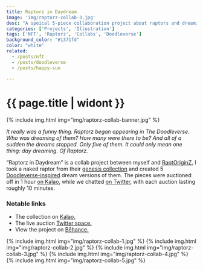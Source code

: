 ```yaml
---
title: Raptorz in Daydream
image: 'img/raptorz-collab-3.jpg'
desc: "A speical 5-piece collaboration project about raptors and dreaming."
categories: ['Projects', 'Illustration']
tags: ['NFT', 'Raptorz', 'Collabs', 'Doodleverse']
background_color: "#1371fd"
color: "white"
related:
  - /posts/nft
  - /posts/doodleverse
  - /posts/happy-sun
  
---
```

# {{ page.title | widont }}

{% include img.html img="img/raptorz-collab-banner.jpg" %}

*It really was a funny thing. Raptorz began appearing in The Doodleverse. Who was dreaming of them? How many were there to be? And all of a sudden the dreams stopped. Only five of them. It could only mean one thing: day dreaming. Of Raptorz.*

“Raptorz in Daydream” is a collab project between myself and [RaptOriginZ.](https://twitter.com/RaptOriginZ) I took a naked raptor from their [genesis collection](https://marketplace.kalao.io/collection/0x9f98ccebdb3138c0ebfbdc9b9b94e2683bdaf1fb) and created 5 [Doodleverse-inspired](/doodleverse) dream versions of them. The pieces were auctioned off in 1 hour [on Kalao](https://ttkb.me/raptz), while we chatted [on Twitter](https://twitter.com/taptapkaboom/status/1574755059002445830), with each auction lasting roughly 10 minutes.

### Notable links
- The collection on [Kalao.](https://ttkb.me/raptz)
- The live auction [Twitter space.](https://twitter.com/taptapkaboom/status/1574755059002445830)
- View the project on [Bēhance.](https://www.behance.net/gallery/163469079/Raptorz-in-Daydream)

{% include img.html img="img/raptorz-collab-1.jpg" %}
{% include img.html img="img/raptorz-collab-2.jpg" %}
{% include img.html img="img/raptorz-collab-3.jpg" %}
{% include img.html img="img/raptorz-collab-4.jpg" %}
{% include img.html img="img/raptorz-collab-5.jpg" %}